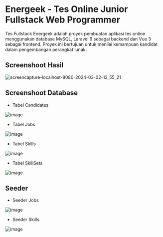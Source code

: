 # Energeek - Tes Online Junior Fullstack Web Programmer
 
Tes Fullstack Energeek adalah proyek pembuatan aplikasi tes online menggunakan database MySQL, Laravel 9 sebagai backend dan Vue 3 sebagai frontend. Proyek ini bertujuan untuk menilai kemampuan kandidat dalam pengembangan perangkat lunak.

## Screenshoot Hasil
![screencapture-localhost-8080-2024-03-02-13_55_21](https://github.com/NCholisM/energeek/assets/57277402/d29c1ce9-1cd7-4a3b-b663-6b9a70297c0a)

## Screenshoot Database
- Tabel Candidates

![image](https://github.com/NCholisM/energeek/assets/57277402/47abe276-f78e-4886-b6cd-a653cda54159)
- Tabel Jobs

![image](https://github.com/NCholisM/energeek/assets/57277402/3fbf82ae-df9e-407e-8e09-3affb2cebe09)
- Tabel Skills

![image](https://github.com/NCholisM/energeek/assets/57277402/490e132d-b7e5-477f-9d23-1eb738a84e0c)
- Tabel SkillSets

![image](https://github.com/NCholisM/energeek/assets/57277402/4e550b50-4bf7-44f1-bd6b-9a18009876be)

## Seeder
- Seeder Jobs

![image](https://github.com/NCholisM/energeek/assets/57277402/dd63f542-07ca-4bca-ac64-088b72905bcd)

- Seeder Skills

![image](https://github.com/NCholisM/energeek/assets/57277402/fec121d0-41cb-4072-8893-82f1489d9824)


